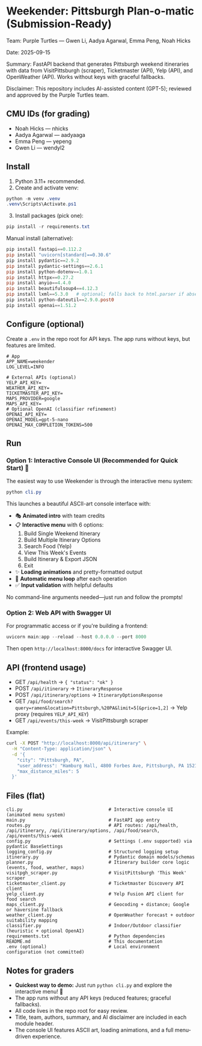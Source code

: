 # Weekender: Pittsburgh Plan‑o‑matic (Submission-Ready)

Team: Purple Turtles — Gwen Li, Aadya Agarwal, Emma Peng, Noah Hicks

Date: 2025-09-15

Summary: FastAPI backend that generates Pittsburgh weekend itineraries with data from VisitPittsburgh (scraper), Ticketmaster (API), Yelp (API), and OpenWeather (API). Works without keys with graceful fallbacks.

Disclaimer: This repository includes AI-assisted content (GPT-5); reviewed and approved by the Purple Turtles team.

## CMU IDs (for grading)

- Noah Hicks — nhicks 
- Aadya Agarwal — aadyaaga
- Emma Peng — yepeng
- Gwen Li — wendyl2

## Install

1) Python 3.11+ recommended.
2) Create and activate venv:
```powershell
python -m venv .venv
.venv\Scripts\Activate.ps1
```
3) Install packages (pick one):
```powershell
pip install -r requirements.txt
```

Manual install (alternative):
```powershell
pip install fastapi==0.112.2
pip install "uvicorn[standard]==0.30.6"
pip install pydantic==2.9.2
pip install pydantic-settings==2.6.1
pip install python-dotenv==1.0.1
pip install httpx==0.27.2
pip install anyio==4.4.0
pip install beautifulsoup4==4.12.3
pip install lxml==5.3.0   # optional; falls back to html.parser if absent
pip install python-dateutil==2.9.0.post0
pip install openai==1.51.2
```

## Configure (optional)

Create a `.env` in the repo root for API keys. The app runs without keys, but features are limited.
```env
# App
APP_NAME=weekender
LOG_LEVEL=INFO

# External APIs (optional)
YELP_API_KEY=
WEATHER_API_KEY=
TICKETMASTER_API_KEY=
MAPS_PROVIDER=google
MAPS_API_KEY=
# Optional OpenAI (classifier refinement)
OPENAI_API_KEY=
OPENAI_MODEL=gpt-5-nano
OPENAI_MAX_COMPLETION_TOKENS=500
```

## Run

### Option 1: Interactive Console UI (Recommended for Quick Start) 🎨

The easiest way to use Weekender is through the interactive menu system:

```powershell
python cli.py
```

This launches a beautiful ASCII-art console interface with:
- 🎭 **Animated intro** with team credits
- 📋 **Interactive menu** with 6 options:
  1. Build Single Weekend Itinerary
  2. Build Multiple Itinerary Options
  3. Search Food (Yelp)
  4. View This Week's Events
  5. Build Itinerary & Export JSON
  6. Exit
- ✨ **Loading animations** and pretty-formatted output
- 🔄 **Automatic menu loop** after each operation
- ✅ **Input validation** with helpful defaults

No command-line arguments needed—just run and follow the prompts!

### Option 2: Web API with Swagger UI

For programmatic access or if you're building a frontend:

```powershell
uvicorn main:app --reload --host 0.0.0.0 --port 8000
```

Then open `http://localhost:8000/docs` for interactive Swagger UI.

## API (frontend usage)

- GET `/api/health` → `{ "status": "ok" }`
- POST `/api/itinerary` → `ItineraryResponse`
- POST `/api/itinerary/options` → `ItineraryOptionsResponse`
- GET `/api/food/search?query=ramen&location=Pittsburgh,%20PA&limit=5[&price=1,2]` → Yelp proxy (requires `YELP_API_KEY`)
- GET `/api/events/this-week` → VisitPittsburgh scraper

Example:
```bash
curl -X POST "http://localhost:8000/api/itinerary" \
  -H "Content-Type: application/json" \
  -d '{
    "city": "Pittsburgh, PA",
    "user_address": "Hamburg Hall, 4800 Forbes Ave, Pittsburgh, PA 15213",
    "max_distance_miles": 5
  }'
```

## Files (flat)

```
cli.py                                # Interactive console UI (animated menu system)
main.py                               # FastAPI app entry
routes.py                             # API routes: /api/health, /api/itinerary, /api/itinerary/options, /api/food/search, /api/events/this-week
config.py                             # Settings (.env supported) via pydantic BaseSettings
logging_config.py                     # Structured logging setup
itinerary.py                          # Pydantic domain models/schemas
planner.py                            # Itinerary builder core logic (events, food, weather, maps)
visitpgh_scraper.py                   # VisitPittsburgh 'This Week' scraper
ticketmaster_client.py                # Ticketmaster Discovery API client
yelp_client.py                        # Yelp Fusion API client for food search
maps_client.py                        # Geocoding + distance; Google or haversine fallback
weather_client.py                     # OpenWeather forecast + outdoor suitability mapping
classifier.py                         # Indoor/Outdoor classifier (heuristic + optional OpenAI)
requirements.txt                      # Python dependencies
README.md                             # This documentation                         
.env (optional)                       # Local environment configuration (not committed)
```

## Notes for graders

- **Quickest way to demo:** Just run `python cli.py` and explore the interactive menu! 🎨
- The app runs without any API keys (reduced features; graceful fallbacks).
- All code lives in the repo root for easy review.
- Title, team, authors, summary, and AI disclaimer are included in each module header.
- The console UI features ASCII art, loading animations, and a full menu-driven experience.



